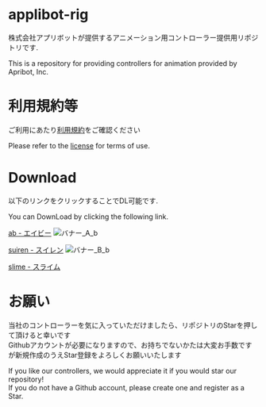 # applibot-rig
株式会社アプリボットが提供するアニメーション用コントローラー提供用リポジトリです.

This is a repository for providing controllers for animation provided by Apribot, Inc.

# 利用規約等
ご利用にあたり[利用規約](https://github.com/applibot-inc/applibot-rig/blob/main/LICENCE "利用規約")をご確認ください

Please refer to the [license](https://github.com/applibot-inc/applibot-rig/blob/main/LICENCE "license") for terms of use.


# Download
以下のリンクをクリックすることでDL可能です.

You can DownLoad by clicking the following link.


[ab - エイビー](https://github.com/applibot-inc/applibot-rig/raw/main/ApplibotRig/ab_rig_A.zip "ab - エイビー")
![バナー_A_b](https://github.com/applibot-inc/applibot-rig/assets/97662281/7fe32334-5826-458e-be17-c2e927175ace)

[suiren - スイレン](https://github.com/applibot-inc/applibot-rig/raw/main/ApplibotRig/ab_rig_B.zip "suiren - スイレン")
![バナー_B_b](https://github.com/applibot-inc/applibot-rig/assets/97662281/d929030f-59b5-495d-958e-3ef088a5c053)


[slime - スライム](https://github.com/applibot-inc/applibot-rig/raw/main/ApplibotRig/ab_rig_C.zip "slime - スライム")


# お願い
当社のコントローラーを気に入っていただけましたら、リポジトリのStarを押して頂けると幸いです\
Githubアカウントが必要になりますので、お持ちでないかたは大変お手数ですが新規作成のうえStar登録をよろしくお願いいたします

If you like our controllers, we would appreciate it if you would star our repository!\
If you do not have a Github account, please create one and register as a Star.
